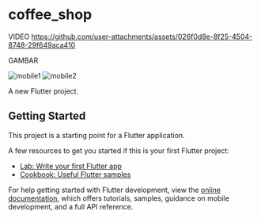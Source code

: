 # coffee_shop

VIDEO 
https://github.com/user-attachments/assets/026f0d8e-8f25-4504-8748-29f649aca410

GAMBAR 

![mobile1](https://github.com/user-attachments/assets/693bf764-4869-47df-af6d-b37a629b3105)
![mobile2](https://github.com/user-attachments/assets/05c40d9b-dae3-461b-b9b0-9ab710bd4e72)

A new Flutter project.

## Getting Started

This project is a starting point for a Flutter application.

A few resources to get you started if this is your first Flutter project:

- [Lab: Write your first Flutter app](https://docs.flutter.dev/get-started/codelab)
- [Cookbook: Useful Flutter samples](https://docs.flutter.dev/cookbook)

For help getting started with Flutter development, view the
[online documentation](https://docs.flutter.dev/), which offers tutorials,
samples, guidance on mobile development, and a full API reference.
